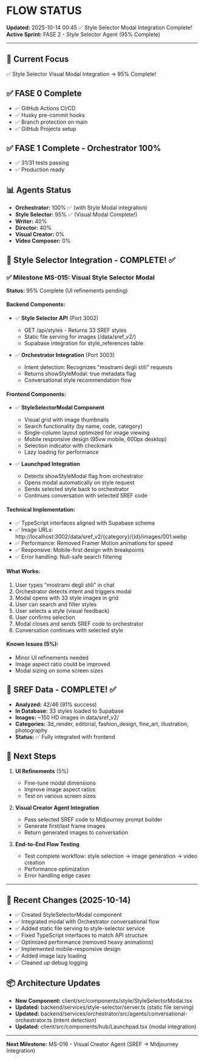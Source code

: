 # FLOW STATUS

**Updated:** 2025-10-14 00:45 ✅ Style Selector Modal Integration Complete!
**Active Sprint:** FASE 2 - Style Selector Agent (95% Complete)

---

## 🎯 Current Focus
✅ Style Selector Visual Modal Integration → 95% Complete!

## ✅ FASE 0 Complete
- ✅ GitHub Actions CI/CD
- ✅ Husky pre-commit hooks
- ✅ Branch protection on main
- ✅ GitHub Projects setup

## ✅ FASE 1 Complete - Orchestrator 100%
- ✅ 31/31 tests passing
- ✅ Production ready

## 📊 Agents Status
- **Orchestrator:** 100% ✅ (with Style Modal integration)
- **Style Selector:** 95% ✅ (Visual Modal Complete!)
- **Writer:** 40%
- **Director:** 40%
- **Visual Creator:** 0%
- **Video Composer:** 0%

## 🎨 Style Selector Integration - COMPLETE! ✅

### ✅ Milestone MS-015: Visual Style Selector Modal
**Status:** 95% Complete (UI refinements pending)

#### Backend Components:
- ✅ **Style Selector API** (Port 3002)
  - GET /api/styles - Returns 33 SREF styles
  - Static file serving for images (/data/sref_v2/)
  - Supabase integration for style_references table

- ✅ **Orchestrator Integration** (Port 3003)
  - Intent detection: Recognizes "mostrami degli stili" requests
  - Returns showStyleModal: true metadata flag
  - Conversational style recommendation flow

#### Frontend Components:
- ✅ **StyleSelectorModal Component**
  - Visual grid with image thumbnails
  - Search functionality (by name, code, category)
  - Single-column layout optimized for image viewing
  - Mobile responsive design (95vw mobile, 600px desktop)
  - Selection indicator with checkmark
  - Lazy loading for performance

- ✅ **Launchpad Integration**
  - Detects showStyleModal flag from orchestrator
  - Opens modal automatically on style request
  - Sends selected style back to orchestrator
  - Continues conversation with selected SREF code

#### Technical Implementation:
- ✅ TypeScript interfaces aligned with Supabase schema
- ✅ Image URLs: http://localhost:3002/data/sref_v2/{category}/{id}/images/001.webp
- ✅ Performance: Removed Framer Motion animations for speed
- ✅ Responsive: Mobile-first design with breakpoints
- ✅ Error handling: Null-safe search filtering

#### What Works:
1. User types "mostrami degli stili" in chat
2. Orchestrator detects intent and triggers modal
3. Modal opens with 33 style images in grid
4. User can search and filter styles
5. User selects a style (visual feedback)
6. User confirms selection
7. Modal closes and sends SREF code to orchestrator
8. Conversation continues with selected style

#### Known Issues (5%):
- Minor UI refinements needed
- Image aspect ratio could be improved
- Modal sizing on some screen sizes

## 🎨 SREF Data - COMPLETE! ✅
- **Analyzed:** 42/46 (91% success)
- **In Database:** 33 styles loaded to Supabase
- **Images:** ~150 HD images in data/sref_v2/
- **Categories:** 3d_render, editorial, fashion_design, fine_art, illustration, photography
- **Status:** ✅ Fully integrated with frontend

## 📍 Next Steps
1. **UI Refinements** (5%)
   - Fine-tune modal dimensions
   - Improve image aspect ratios
   - Test on various screen sizes

2. **Visual Creator Agent Integration**
   - Pass selected SREF code to Midjourney prompt builder
   - Generate first/last frame images
   - Return generated images to conversation

3. **End-to-End Flow Testing**
   - Test complete workflow: style selection → image generation → video creation
   - Performance optimization
   - Error handling edge cases

---

## 🔄 Recent Changes (2025-10-14)
- ✅ Created StyleSelectorModal component
- ✅ Integrated modal with Orchestrator conversational flow
- ✅ Added static file serving to style-selector service
- ✅ Fixed TypeScript interfaces to match API structure
- ✅ Optimized performance (removed heavy animations)
- ✅ Implemented mobile-responsive design
- ✅ Added image lazy loading
- ✅ Cleaned up debug logging

## 📦 Architecture Updates
- **New Component:** client/src/components/style/StyleSelectorModal.tsx
- **Updated:** backend/services/style-selector/server.ts (static file serving)
- **Updated:** backend/services/orchestrator/src/agents/conversational-orchestrator.ts (intent detection)
- **Updated:** client/src/components/hub/Launchpad.tsx (modal integration)

---

**Next Milestone:** MS-016 - Visual Creator Agent (SREF → Midjourney Integration)
